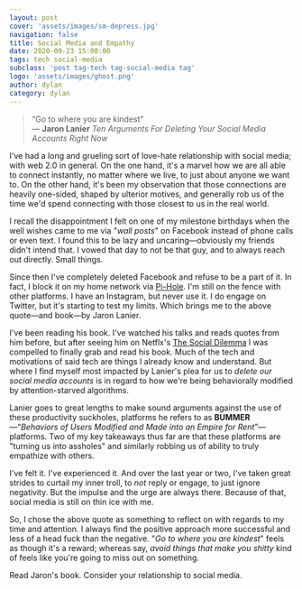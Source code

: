 ```yaml
---
layout: post
cover: 'assets/images/sm-depress.jpg'
navigation: false
title: Social Media and Empathy
date: 2020-09-23 15:00:00
tags: tech social-media
subclass: 'post tag-tech tag-social-media tag'
logo: 'assets/images/ghost.png'
author: dylan
category: dylan
---
```


>“Go to where you are kindest”  
>― **Jaron Lanier** _Ten Arguments For Deleting Your Social Media Accounts Right Now_

I've had a long and grueling sort of love-hate relationship with social media; with web 2.0 in general. On the one hand, it's a marvel how we are all able to connect instantly, no matter where we live, to just about anyone we want to. On the other hand, it's been my observation that those connections are heavily one-sided, shaped by ulterior motives, and generally rob us of the time we'd spend connecting with those closest to us in the real world.

I recall the disappointment I felt on one of my milestone birthdays when the well wishes came to me via "_wall posts_" on Facebook instead of phone calls or even text. I found this to be lazy and uncaring&mdash;obviously my friends didn't intend that. I vowed that day to not be that guy, and to always reach out directly. Small things.

Since then I've completely deleted Facebook and refuse to be a part of it. In fact, I block it on my home network via [Pi-Hole](https://pi-hole.net/). I'm still on the fence with other platforms. I have an Instagram, but never use it. I do engage on Twitter, but it's starting to test my limits. Which brings me to the above quote&mdash;and book&mdash;by Jaron Lanier.

I've been reading his book. I've watched his talks and reads quotes from him before, but after seeing him on Netflx's [The Social Dilemma](https://www.netflix.com/title/81254224) I was compelled to finally grab and read his book. Much of the tech and motivations of said tech are things I already know and understand. But where I find myself most impacted by Lanier's plea for us to _delete our social media accounts_ is in regard to how we're being behaviorally modified by attention-starved algorithms.

Lanier goes to great lengths to make sound arguments against the use of these productivity suckholes, platforms he refers to as **BUMMER**&mdash;“_Behaviors of Users Modified and Made into an Empire for Rent_”&mdash;platforms. Two of my key takeaways thus far are that these platforms are "turning us into assholes" and similarly robbing us of ability to truly empathize with others.

I've felt it. I've experienced it. And over the last year or two, I've taken great strides to curtail my inner troll, to _not_ reply or engage, to just ignore negativity. But the impulse and the urge are always there. Because of that, social media is still on thin ice with me.

So, I chose the above quote as something to reflect on with regards to my time and attention. I always find the positive approach more successful and less of a head fuck than the negative. "_Go to where you are kindest_" feels as though it's a reward; whereas say, _avoid things that make you shitty_ kind of feels like you're going to miss out on something.

Read Jaron's book. Consider your relationship to social media.